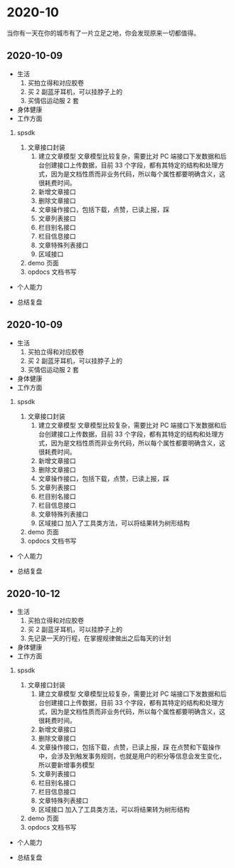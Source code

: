 # 2020-10

当你有一天在你的城市有了一片立足之地，你会发现原来一切都值得。

## 2020-10-09

- 生活
  1.  买拍立得和对应胶卷
  2.  买 2 副蓝牙耳机，可以挂脖子上的
  3.  买情侣运动服 2 套
- 身体健康
- 工作方面

1.  spsdk

    1. 文章接口封装
       1. 建立文章模型<daily-status />
          文章模型比较复杂，需要比对 PC 端接口下发数据和后台创建接口上传数据，目前 33 个字段，都有其特定的结构和处理方式，因为是文档性质而非业务代码，所以每个属性都要明确含义，这很耗费时间。
       2. 新增文章接口
       3. 删除文章接口
       4. 文章操作接口，包括下载，点赞，已读上报，踩
       5. 文章列表接口
       6. 栏目别名接口
       7. 栏目信息接口
       8. 文章特殊列表接口
       9. 区域接口
    2. demo 页面<daily-status />
    3. opdocs 文档书写

- 个人能力

- 总结复盘

## 2020-10-09

- 生活
  1.  买拍立得和对应胶卷
  2.  买 2 副蓝牙耳机，可以挂脖子上的
  3.  买情侣运动服 2 套
- 身体健康
- 工作方面

1.  spsdk

    1. 文章接口封装
       1. 建立文章模型<daily-status />
          文章模型比较复杂，需要比对 PC 端接口下发数据和后台创建接口上传数据，目前 33 个字段，都有其特定的结构和处理方式，因为是文档性质而非业务代码，所以每个属性都要明确含义，这很耗费时间。
       2. 新增文章接口<daily-status />
       3. 删除文章接口<daily-status />
       4. 文章操作接口，包括下载，点赞，已读上报，踩
       5. 文章列表接口
       6. 栏目别名接口
       7. 栏目信息接口
       8. 文章特殊列表接口
       9. 区域接口<daily-status />
          加入了工具类方法，可以将结果转为树形结构
    2. demo 页面<daily-status />
    3. opdocs 文档书写

- 个人能力

- 总结复盘

## 2020-10-12

- 生活
  1.  买拍立得和对应胶卷
  2.  买 2 副蓝牙耳机，可以挂脖子上的
  3.  先记录一天的行程，在掌握规律做出之后每天的计划
- 身体健康
- 工作方面

1.  spsdk

    1. 文章接口封装
       1. 建立文章模型<daily-status />
          文章模型比较复杂，需要比对 PC 端接口下发数据和后台创建接口上传数据，目前 33 个字段，都有其特定的结构和处理方式，因为是文档性质而非业务代码，所以每个属性都要明确含义，这很耗费时间。
       2. 新增文章接口<daily-status />
       3. 删除文章接口<daily-status />
       4. 文章操作接口，包括下载，点赞，已读上报，踩<daily-status />
          在点赞和下载操作中，会涉及到触发事务规则，也就是用户的积分等信息会发生变化，所以要新增事务模型
       5. 文章列表接口
       6. 栏目别名接口
       7. 栏目信息接口
       8. 文章特殊列表接口
       9. 区域接口<daily-status />
          加入了工具类方法，可以将结果转为树形结构
    2. demo 页面<daily-status />
    3. opdocs 文档书写

- 个人能力

- 总结复盘
